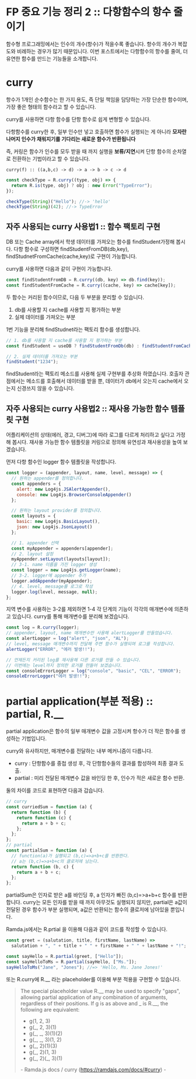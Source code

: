 # FP 중요 기능 정리 2 :: 다항함수의 항수 줄이기

함수형 프로그래밍에서는 인수의 개수(항수)가 적을수록 좋습니다. 항수의 개수가 복잡도와 비례하는 경우가 많기 때문입니다. 이번 포스트에서는 다항함수의 항수를 줄여, 더 유연한 함수를 만드는 기능들을 소개합니다.

# curry

항수가 1개인 순수함수는 한 가지 용도, 즉 단일 책임을 담당하는 가장 단순한 함수이며, 가장 좋은 형태의 함수라고 할 수 있습니다.

curry를 사용하면 다항 함수를 단항 함수로 쉽게 변형할 수 있습니다.

다항함수를 curry한 후, 일부 인수만 넣고 호출하면 함수가 실행되는 게 아니라 <strong> 모자란 나머지 인수가 채워지기를 기다리는 새로운 함수가 반환됩니다</strong>

즉, 커링은 함수가 인수를 모두 받을 때 까지 실행을 <strong>보류/지연</strong>시켜 단항 함수의 순차열로 전환하는 기법이라고 할 수 있습니다.

```
curry(f) :: ((a,b,c) -> d) -> a -> b -> c -> d
```

```js
const checkType = R.curry((type, obj) => {
  return R.is(type, obj) ? obj : new Error("TypeError");
});

checkType(String)("Hello"); //-> 'hello'
checkType(String)(42); //-> TypeError
```

## 자주 사용되는 curry 사용법1 :: 함수 팩토리 구현

DB 또는 Cache array에서 학생 데이터를 가져오는 함수를 findStudent가정해 봅시다. 다항 함수로 구성하면 findStudentFromDB(db,key), findStudnetFromCache(cache,key)로 구현이 가능합니다.

curry를 사용하면 다음과 같이 구현이 가능합니다.

```js
const findStudentFromDB = R.curry((db, key) => db.find(key));
const findStudentFromCache = R.curry((cache, key) => cache[key]);
```

두 함수는 커리된 함수이므로, 다음 두 부분을 분리할 수 있습니다.

1. db를 사용할 지 cache를 사용할 지 평가하는 부분
2. 실제 데이터를 가져오는 부분

1번 기능을 분리해 findStudnet라는 팩토리 함수를 생성합니다.

```js
// 1. db를 사용할 지 cache를 사용할 지 평가하는 부분
const findStudent = useDB ? findStudentFromDb(db) : findStudentFromCache(cache);

// 2. 실제 데이터를 가져오는 부분
findStudent("1234");
```

findStudent라는 팩토리 메소드를 사용해 실제 구현부를 추상화 하였습니다. 호출자 관점에서는 메소드를 호출해서 데이터를 받을 뿐, 데이터가 db에서 오는지 cache에서 오는지 신경쓰지 않을 수 있습니다.

## 자주 사용되는 curry 사용법2 :: 재사용 가능한 함수 템플릿 구현

어플리케이션의 상태(에러, 경고, 디버그)에 따라 로그를 다르게 처리하고 싶다고 가정해 봅시다. 재사용 가능한 함수 템플릿을 커링으로 정의해 유연성과 재사용성을 높여 보겠습니다.

먼저 다항 함수인 logger 함수 템플릿을 작성합니다.

```js
const logger = (appender, layout, name, level, message) => {
  // 원하는 appender를 정의합니다.
  const appenders = {
    alert: new Log4js.JSAlertAppender(),
    console: new Log4js.BrowserConsoleAppender()
  };

  // 원하는 layout provider를 정의합니다.
  const layouts = {
    basic: new Log4js.BasicLayout(),
    json: new Log4js.JsonLayout()
  };

  // 1. appender 선택
  const myAppender = appenders[appender];
  // 2. layout 설정
  myAppender.setLayout(layouts[layout]);
  // 3-1. name 이름을 가진 logger 생성
  const logger = new Log4js.getLogger(name);
  // 3-2. logger에 appender 추가
  logger.addAppender(myAppender);
  // 4. level, message를 로그로 작성
  logger.log(level, message, null);
};
```

지역 변수를 사용하는 3-2를 제외하면 1-4 각 단계의 기능이 각각의 매개변수에 의존하고 있습니다. curry를 통해 매개변수를 분리해 보겠습니다.

```js
const log = R.curry(logger);
// appender, layout, name 매개변수만 사용해 alertLogger를 만들었습니다.
const alertLogger = log("alert", "json", "AL");
// level, message 매개변수까지 전달해 주면 함수가 실행되며 로그를 작성합니다.
alertLogger("ERROR", "에러 발생!!");

// 언제든지 커리된 log를 재사용해 다른 로거를 만들 수 있습니다.
// 이번에는 level까지 정의한 로거를 만들어 보겠습니다.
const consoleErrorLogger = log("console", "basic", "CEL", "ERROR");
consoleErrorLogger("에러 발생!!");
```

# partial application(부분 적용) :: partial, R.\_\_

partial application은 함수의 일부 매개변수 값을 고정시켜 항수가 더 작은 함수를 생성하는 기법입니다.

curry와 유사하지만, 매개변수를 전달하는 내부 메커니즘이 다릅니다.

- curry : 단항함수를 중첩 생성 후, 각 단항함수들의 결과를 합성하여 최종 결과 도출.
- partial : 미리 전달된 매개변수 값을 바인딩 한 후, 인수가 적은 새로운 함수 반환.

둘의 차이를 코드로 표현하면 다음과 갑습니다.

```js
// curry
const curriedSum = function (a) {
  return function (b) {
    return function (c) {
      return a + b + c;
    };
  };
};
// partial
const partialSum = function (a) {
  // function(a)가 실행되고 (b,c)=>a+b+c를 반환한다.
  // a는 (b,c)=>a+b+c의 클로저에 남는다.
  return function (b, c) {
    return a + b + c;
  };
};
```

partialSum은 인자로 받은 a를 바인딩 후, a 인자가 빠진 (b,c)=>a+b+c 함수를 반환합니다. curry는 모든 인자를 받을 때 까지 아무것도 실행되지 않지만, partial은 a값이 전달된 경우 함수가 부분 실행되며, a값은 반환되는 함수의 클로저에 남아있을 뿐입니다.

Ramda.js에서는 R.prtial 을 이용해 다음과 같이 코드를 작성할 수 있습니다.

```js
const greet = (salutation, title, firstName, lastName) =>
  salutation + ", " + title + " " + firstName + " " + lastName + "!";

const sayHello = R.partial(greet, ["Hello"]);
const sayHelloToMs = R.partial(sayHello, ["Ms."]);
sayHelloToMs("Jane", "Jones"); //=> 'Hello, Ms. Jane Jones!'
```

또는 R.curry에 R.\_\_ 라는 placeholder를 이용해 부분 적용을 구현할 수 있습니다.

> The special placeholder value R.\_\_ may be used to specify "gaps", allowing partial application of any combination of arguments, regardless of their positions. If g is as above and \_ is R.\_\_, the following are equivalent:
>
> - g(1, 2, 3)
> - g(\_, 2, 3)(1)
> - g(\_, \_, 3)(1)(2)
> - g(\_, \_, 3)(1, 2)
> - g(\_, 2)(1)(3)
> - g(\_, 2)(1, 3)
> - g(\_, 2)(\_, 3)(1)
>
> \- Ramda.js docs / curry (https://ramdajs.com/docs/#curry) -
